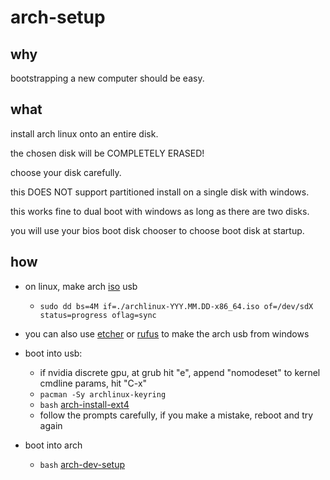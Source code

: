 # arch-setup

## why

bootstrapping a new computer should be easy.

## what

install arch linux onto an entire disk.

the chosen disk will be COMPLETELY ERASED!

choose your disk carefully.

this DOES NOT support partitioned install on a single disk with windows.

this works fine to dual boot with windows as long as there are two disks.

you will use your bios boot disk chooser to choose boot disk at startup.

## how

- on linux, make arch [iso](https://archlinux.org/download/) usb
  - `sudo dd bs=4M if=./archlinux-YYY.MM.DD-x86_64.iso of=/dev/sdX status=progress oflag=sync`

- you can also use [etcher](https://github.com/balena-io/etcher/releases) or [rufus](https://github.com/pbatard/rufus/releases) to make the arch usb from windows

- boot into usb:
  - if nvidia discrete gpu, at grub hit "e", append "nomodeset" to kernel cmdline params, hit "C-x"
  - `pacman -Sy archlinux-keyring`
  - `bash` [arch-install-ext4](./arch-install-ext4)
  - follow the prompts carefully, if you make a mistake, reboot and try again

- boot into arch
  - `bash` [arch-dev-setup](./arch-dev-setup)
